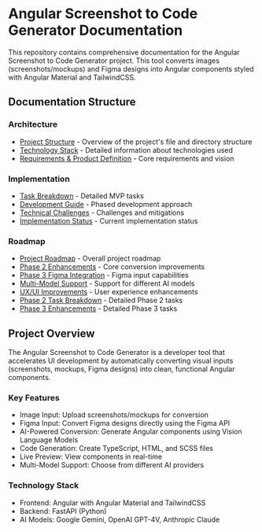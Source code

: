 # Angular Screenshot to Code Generator Documentation

This repository contains comprehensive documentation for the Angular Screenshot to Code Generator project. This tool converts images (screenshots/mockups) and Figma designs into Angular components styled with Angular Material and TailwindCSS.

## Documentation Structure

### Architecture
- [Project Structure](architecture/project-structure.md) - Overview of the project's file and directory structure
- [Technology Stack](architecture/technology-stack.md) - Detailed information about technologies used
- [Requirements & Product Definition](architecture/requirements-product-definition.md) - Core requirements and vision

### Implementation
- [Task Breakdown](implementation/task-breakdown.md) - Detailed MVP tasks
- [Development Guide](implementation/development-guide.md) - Phased development approach
- [Technical Challenges](implementation/technical-challenges.md) - Challenges and mitigations
- [Implementation Status](implementation/implementation-status.md) - Current implementation status

### Roadmap
- [Project Roadmap](roadmap/roadmap.md) - Overall project roadmap
- [Phase 2 Enhancements](roadmap/phase-2-enhancements.md) - Core conversion improvements
- [Phase 3 Figma Integration](roadmap/phase-3-figma-integration.md) - Figma input capabilities
- [Multi-Model Support](roadmap/multi-model-support.md) - Support for different AI models
- [UX/UI Improvements](roadmap/ux-ui-improvements.md) - User experience enhancements
- [Phase 2 Task Breakdown](roadmap/phase-2-task-breakdown.md) - Detailed Phase 2 tasks
- [Phase 3 Enhancements](roadmap/phase-3-enhancements.md) - Detailed Phase 3 tasks

## Project Overview

The Angular Screenshot to Code Generator is a developer tool that accelerates UI development by automatically converting visual inputs (screenshots, mockups, Figma designs) into clean, functional Angular components.

### Key Features
- Image Input: Upload screenshots/mockups for conversion
- Figma Input: Convert Figma designs directly using the Figma API
- AI-Powered Conversion: Generate Angular components using Vision Language Models
- Code Generation: Create TypeScript, HTML, and SCSS files
- Live Preview: View components in real-time
- Multi-Model Support: Choose from different AI providers

### Technology Stack
- Frontend: Angular with Angular Material and TailwindCSS
- Backend: FastAPI (Python)
- AI Models: Google Gemini, OpenAI GPT-4V, Anthropic Claude 
